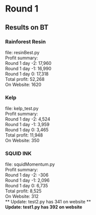 # Round 1
## Results on BT
### Rainforest Resin
file: resinBest.py \
Profit summary: \
Round 1 day -2: 17,960 \
Round 1 day -1: 16,990 \
Round 1 day 0: 17,318 \
Total profit: 52,268 \
On Website: 1620

### Kelp
file: kelp_test.py \
Profit summary: \
Round 1 day -2: 4,524 \
Round 1 day -1: 3,959 \
Round 1 day 0: 3,465 \
Total profit: 11,948 \
On Website: 350


### SQUID INK
file: squidMomentum.py\
Profit summary: \
Round 1 day -2: -306 \
Round 1 day -1: 2,096\
Round 1 day 0:  6,735\
Total profit: 8,525 \
On Website: 312 \
** Update: test2.py has 341 on website **\
**Update: test1.py has 392 on website**

